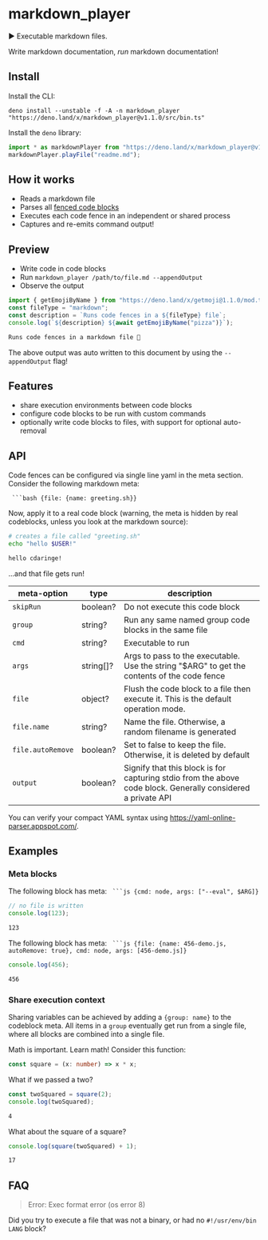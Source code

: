 # markdown_player

▶️ Executable markdown files.

Write markdown documentation, _run_ markdown documentation!

## Install

Install the CLI:

`deno install --unstable -f -A -n markdown_player "https://deno.land/x/markdown_player@v1.1.0/src/bin.ts"`

Install the `deno` library:

```ts {skipRun: true}
import * as markdownPlayer from "https://deno.land/x/markdown_player@v1.1.0/src/mod.ts";
markdownPlayer.playFile("readme.md");
```

## How it works

- Reads a markdown file
- Parses all
  [fenced code blocks](https://www.markdownguide.org/extended-syntax/#fenced-code-blocks)
- Executes each code fence in an independent or shared process
- Captures and re-emits command output!

## Preview

- Write code in code blocks
- Run `markdown_player /path/to/file.md --appendOutput`
- Observe the output

```ts
import { getEmojiByName } from "https://deno.land/x/getmoji@1.1.0/mod.ts";
const fileType = "markdown";
const description = `Runs code fences in a ${fileType} file`;
console.log(`${description} ${await getEmojiByName("pizza")}`);
```

```txt {skipRun: true, output: true}
Runs code fences in a markdown file 🍕
```

The above output was auto written to this document by using the `--appendOutput`
flag!

## Features

- share execution environments between code blocks
- configure code blocks to be run with custom commands
- optionally write code blocks to files, with support for optional auto-removal

## API

Code fences can be configured via single line yaml in the meta section. Consider
the following markdown meta:

`` ```bash {file: {name: greeting.sh}}``

Now, apply it to a real code block (warning, the meta is hidden by real
codeblocks, unless you look at the markdown source):

```bash {file: {name: greeting.sh}}
# creates a file called "greeting.sh"
echo "hello $USER!"
```

```txt {skipRun: true, output: true}
hello cdaringe!
```

...and that file gets run!

| meta-option       | type       | description                                                                                                  |
| ----------------- | ---------- | ------------------------------------------------------------------------------------------------------------ |
| `skipRun`         | boolean?   | Do not execute this code block                                                                               |
| `group`           | string?    | Run any same named group code blocks in the same file                                                        |
| `cmd`             | string?    | Executable to run                                                                                            |
| `args`            | string\[]? | Args to pass to the executable. Use the string "$ARG" to get the contents of the code fence                  |
| `file`            | object?    | Flush the code block to a file then execute it. This is the default operation mode.                          |
| `file.name`       | string?    | Name the file. Otherwise, a random filename is generated                                                     |
| `file.autoRemove` | boolean?   | Set to false to keep the file. Otherwise, it is deleted by default                                           |
| `output`          | boolean?   | Signify that this block is for capturing stdio from the above code block. Generally considered a private API |

You can verify your compact YAML syntax using
https://yaml-online-parser.appspot.com/.

## Examples

### Meta blocks

The following block has meta: `` ```js {cmd: node, args: ["--eval", $ARG]}``

```js {cmd: node, args: ["--eval", $ARG]}
// no file is written
console.log(123);
```

```txt {skipRun: true, output: true}
123
```

The following block has meta:
`` ```js {file: {name: 456-demo.js, autoRemove: true}, cmd: node, args: [456-demo.js]}``

```js {file: {name: 456-demo.js, autoRemove: true}, cmd: node, args: [456-demo.js]}
console.log(456);
```

```txt {skipRun: true, output: true}
456
```

### Share execution context

Sharing variables can be achieved by adding a `{group: name}` to the codeblock
meta. All items in a `group` eventually get run from a single file, where all
blocks are combined into a single file.

Math is important. Learn math! Consider this function:

```ts {group: group_demo}
const square = (x: number) => x * x;
```

What if we passed a two?

```ts {group: group_demo}
const twoSquared = square(2);
console.log(twoSquared);
```

```txt {skipRun: true, output: true}
4
```

What about the square of a square?

```ts {group: group_demo}
console.log(square(twoSquared) + 1);
```

```txt {skipRun: true, output: true}
17
```

## FAQ

> Error: Exec format error (os error 8)

Did you try to execute a file that was not a binary, or had no
`#!/usr/env/bin LANG` block?
